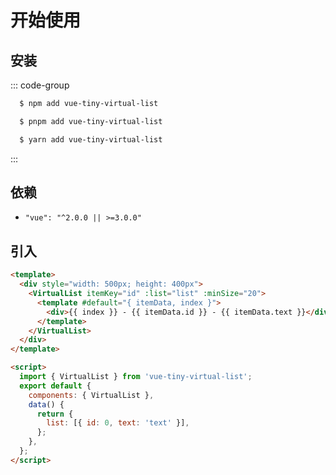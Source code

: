 # 开始使用

## 安装

::: code-group

```sh [npm]
  $ npm add vue-tiny-virtual-list
```

```sh [pnpm]
  $ pnpm add vue-tiny-virtual-list
```

```sh [yarn]
  $ yarn add vue-tiny-virtual-list
```

:::

## 依赖

- `"vue": "^2.0.0 || >=3.0.0"`

## 引入

```html
<template>
  <div style="width: 500px; height: 400px">
    <VirtualList itemKey="id" :list="list" :minSize="20">
      <template #default="{ itemData, index }">
        <div>{{ index }} - {{ itemData.id }} - {{ itemData.text }}</div>
      </template>
    </VirtualList>
  </div>
</template>

<script>
  import { VirtualList } from 'vue-tiny-virtual-list';
  export default {
    components: { VirtualList },
    data() {
      return {
        list: [{ id: 0, text: 'text' }],
      };
    },
  };
</script>
```
